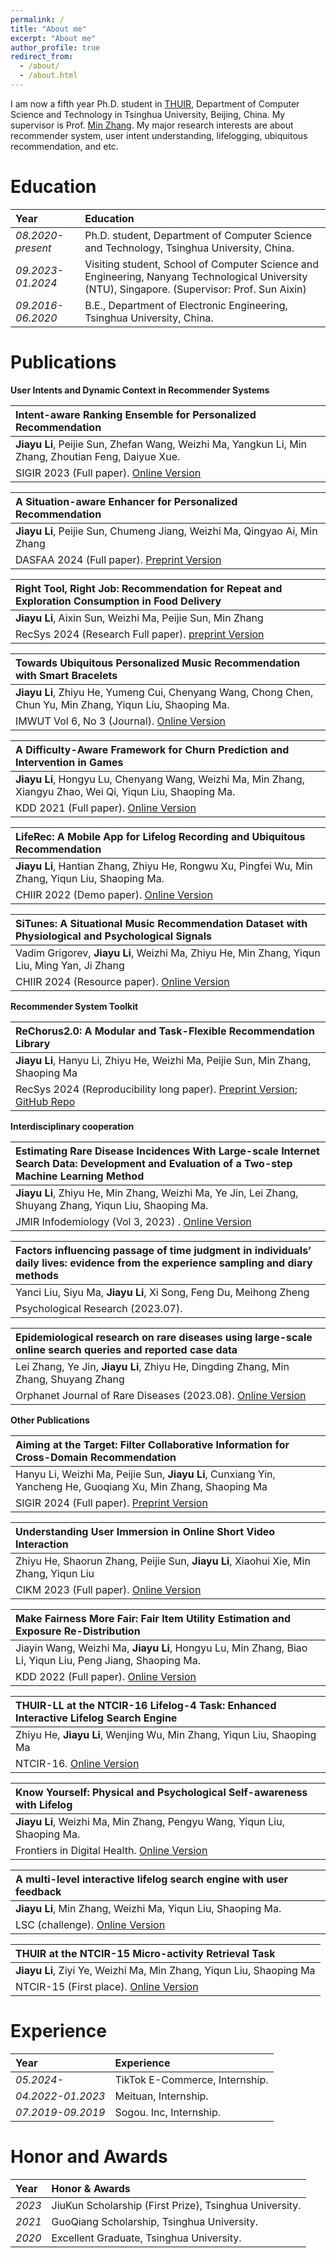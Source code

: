```yaml
---
permalink: /
title: "About me"
excerpt: "About me"
author_profile: true
redirect_from: 
  - /about/
  - /about.html
---
```


I am now a fifth year Ph.D. student in [THUIR](https://thuir.github.io/lab-website-template/), Department of Computer Science and Technology in Tsinghua University, Beijing, China. My supervisor is Prof. [Min Zhang](http://www.thuir.cn/group/~mzhang). My major research interests are about recommender system, user intent understanding, lifelogging, ubiquitous recommendation, and etc.

Education
======

| Year | Education |
| :------ | :------ | 
| *08.2020-present* | Ph.D. student, Department of Computer Science and Technology, Tsinghua University, China. |
| *09.2023-01.2024* | Visiting student, School of Computer Science and Engineering, Nanyang Technological University (NTU), Singapore. (Supervisor: Prof. Sun Aixin)|
| *09.2016-06.2020* | B.E., Department of Electronic Engineering, Tsinghua University, China. |


Publications
======

**User Intents and Dynamic Context in Recommender Systems**

| **Intent-aware Ranking Ensemble for Personalized Recommendation**|  
| :------ |  
| **Jiayu Li**, Peijie Sun, Zhefan Wang, Weizhi Ma, Yangkun Li, Min Zhang, Zhoutian Feng, Daiyue Xue. |  
| SIGIR 2023 (Full paper). [Online Version](https://arxiv.org/abs/2304.07450)|  

| **A Situation-aware Enhancer for Personalized Recommendation** |
| :------ |  
| **Jiayu Li**, Peijie Sun, Chumeng Jiang, Weizhi Ma, Qingyao Ai, Min Zhang |
| DASFAA 2024 (Full paper). [Preprint Version](https://arxiv.org/abs/2403.18317)

| **Right Tool, Right Job: Recommendation for Repeat and Exploration Consumption in Food Delivery**|
| :------ |  
| **Jiayu Li**, Aixin Sun, Weizhi Ma, Peijie Sun, Min Zhang |
| RecSys 2024 (Research Full paper). [preprint Version](https://arxiv.org/html/2402.14440v1) |

| **Towards Ubiquitous Personalized Music Recommendation with Smart Bracelets**|  
| :------ |  
| **Jiayu Li**, Zhiyu He, Yumeng Cui, Chenyang Wang, Chong Chen, Chun Yu, Min Zhang, Yiqun Liu, Shaoping Ma. |  
| IMWUT Vol 6, No 3 (Journal). [Online Version](https://JiayuLi-997.github.io/files/IMWUT2022-LiJY-Ubiquitous_Rec.pdf)|  

| **A Difficulty-Aware Framework for Churn Prediction and Intervention in Games**|  
| :------ |  
| **Jiayu Li**, Hongyu Lu, Chenyang Wang, Weizhi Ma, Min Zhang, Xiangyu Zhao, Wei Qi, Yiqun Liu, Shaoping Ma. |  
| KDD 2021 (Full paper). [Online Version](https://JiayuLi-997.github.io/files/.pdf)|  

| **LifeRec: A Mobile App for Lifelog Recording and Ubiquitous Recommendation**|  
| :------ |  
| **Jiayu Li**, Hantian Zhang, Zhiyu He, Rongwu Xu, Pingfei Wu, Min Zhang, Yiqun Liu, Shaoping Ma. |  
| CHIIR 2022 (Demo paper). [Online Version](https://JiayuLi-997.github.io/files/CHIIR2022-LiJY-LifeRec_Demo.pdf)|  

|**SiTunes: A Situational Music Recommendation Dataset with Physiological and Psychological Signals**|
| :------ |  
|Vadim Grigorev, **Jiayu Li**, Weizhi Ma, Zhiyu He, Min Zhang, Yiqun Liu, Ming Yan, Ji Zhang|
|CHIIR 2024 (Resource paper). [Online Version](https://dl.acm.org/doi/abs/10.1145/3627508.3638343)|

**Recommender System Toolkit**

|**ReChorus2.0: A Modular and Task-Flexible Recommendation Library**|
| :------ |  
|**Jiayu Li**, Hanyu Li, Zhiyu He, Weizhi Ma, Peijie Sun, Min Zhang, Shaoping Ma |
| RecSys 2024 (Reproducibility long paper). [Preprint Version](https://arxiv.org/abs/2405.18058); [GitHub Repo](https://github.com/THUwangcy/ReChorus/tree/master)|

**Interdisciplinary cooperation**

|**Estimating Rare Disease Incidences With Large-scale Internet Search Data: Development and Evaluation of a Two-step Machine Learning Method**|
| :------ |  
|**Jiayu Li**, Zhiyu He, Min Zhang, Weizhi Ma, Ye Jin, Lei Zhang, Shuyang Zhang, Yiqun Liu, Shaoping Ma. |
|JMIR Infodemiology (Vol 3, 2023) . [Online Version](https://infodemiology.jmir.org/2023/1/e42721/)|

|**Factors influencing passage of time judgment in individuals’ daily lives: evidence from the experience sampling and diary methods**|
| :------ |  
|Yanci Liu, Siyu Ma, **Jiayu Li**, Xi Song, Feng Du, Meihong Zheng|
|Psychological Research (2023.07).|

|**Epidemiological research on rare diseases using large-scale online search queries and reported case data**|
| :------ |  
|Lei Zhang, Ye Jin, **Jiayu Li**, Zhiyu He, Dingding Zhang, Min Zhang, Shuyang Zhang|
|Orphanet Journal of Rare Diseases (2023.08). [Online Version](https://link.springer.com/article/10.1186/s13023-023-02839-7)|

**Other Publications**

|**Aiming at the Target: Filter Collaborative Information for Cross-Domain Recommendation**|
| :------ | 
|Hanyu Li, Weizhi Ma, Peijie Sun, **Jiayu Li**, Cunxiang Yin, Yancheng He, Guoqiang Xu, Min Zhang, Shaoping Ma|
|SIGIR 2024 (Full paper). [Preprint Version](http://arxiv.org/abs/2403.20296)|

|**Understanding User Immersion in Online Short Video Interaction**|
| :------ |  
|Zhiyu He, Shaorun Zhang, Peijie Sun, **Jiayu Li**, Xiaohui Xie, Min Zhang, Yiqun Liu|
|CIKM 2023 (Full paper). [Online Version](https://dl.acm.org/doi/pdf/10.1145/3583780.3615099)|

| **Make Fairness More Fair: Fair Item Utility Estimation and Exposure Re-Distribution**|  
| :------ |  
| Jiayin Wang, Weizhi Ma, **Jiayu Li**, Hongyu Lu, Min Zhang, Biao Li, Yiqun Liu, Peng Jiang, Shaoping Ma. |  
| KDD 2022 (Full paper). [Online Version](https://JiayuLi-997.github.io/files/KDD2022-WangJY-fairness.pdf)|  

| **THUIR-LL at the NTCIR-16 Lifelog-4 Task: Enhanced Interactive Lifelog Search Engine**|  
| :------ |  
| Zhiyu He, **Jiayu Li**, Wenjing Wu, Min Zhang, Yiqun Liu, Shaoping Ma |  
| NTCIR-16. [Online Version](https://JiayuLi-997.github.io/files/.pdf)|  

| **Know Yourself: Physical and Psychological Self-awareness with Lifelog**|  
| :------ |  
| **Jiayu Li**, Weizhi Ma, Min Zhang, Pengyu Wang, Yiqun Liu, Shaoping Ma. |  
| Frontiers in Digital Health. [Online Version](https://JiayuLi-997.github.io/files/Frontiers2021-LiJY-Lifelog.pdf)|  

| **A multi-level interactive lifelog search engine with user feedback**|  
| :------ |  
| **Jiayu Li**, Min Zhang, Weizhi Ma, Yiqun Liu, Shaoping Ma. |  
| LSC (challenge). [Online Version](https://JiayuLi-997.github.io/files/LSC2020-LiJY-LifelogSearch.pdf)|  

| **THUIR at the NTCIR-15 Micro-activity Retrieval Task**|  
| :------ |  
| **Jiayu Li**, Ziyi Ye, Weizhi Ma, Min Zhang, Yiqun Liu, Shaoping Ma |  
| NTCIR-15 (First place). [Online Version](https://JiayuLi-997.github.io/files/NTCIR2020-LiJY-MART.pdf)|  


Experience
======

| Year | Experience |
| :------ | :------ |
| *05.2024-* | TikTok E-Commerce, Internship. |
| *04.2022-01.2023* | Meituan, Internship. |
| *07.2019-09.2019* | Sogou. Inc, Internship. |



Honor and Awards
======

| Year | Honor & Awards |
| :------ | :------ | 
| *2023* | JiuKun Scholarship (First Prize), Tsinghua University.|
| *2021* | GuoQiang Scholarship, Tsinghua University.|
| *2020* | Excellent Graduate, Tsinghua University.|

<!-- | Year | Honor & Awards |
| :------ | :------ | 
| *2021* | Overall Excellence Scholarship (First Prize), Tsinghua University. (**Top 3%**)|
| *2021* | Social Work Excellence Scholarship, Tsinghua University.|
| *2020* | VMware Scholarship, DCST, Tsinghua University. (**Top 5%**)|
| *2019* | Overall Excellence Scholarship (Second Prize), Tsinghua University. (**Top 10%**)| 
| *2015, 2016, 2017* | National Scholarship ([2015 No.01214](http://www.moe.gov.cn/srcsite/A05/s7505/201601/t20160120_228481.html), [2016 No.01225](http://www.moe.gov.cn/srcsite/A05/s7505/201612/t20161230_293528.html), [2017 No.01225](http://www.moe.gov.cn/srcsite/A05/s7505/201711/t20171108_318697.html)). (**Top 2%**)| 
| *2015, 2016, 2017* | Yiyang Scholarship, BUPT. (**10 places per year in the whole BUPT wide**)|
| *2017* | CCF Outstanding Undergraduate Award (OUA). (**About 100 places per year in the Nation wide**) [link](https://www.ccf.org.cn/Awards/Awards/2017-07-31/602612.shtml).
| *2017* | Meritorious Winner (First Author), MCM/ICM 2017.|
| *2016* | Honorable Mention (First Author), MCM/ICM 2016.|
| *2016* | CCCC Group Programming Ladder Tournament, National Third Prize.|
| *2015* | Merit Student, Beijing.| -->

<!-- More
====== -->
<!-- My hobbies mainly focus on sports, including running, ultimate frisbee, and . -->
<!-- My hobbies mainly focus on popular music, comic and animation.  
No music, no life! 🤠🎵🎶  
Everybody loves Misaka Mikoto! ⚡️ -->


<!-- <script type='text/javascript' id='clustrmaps' src='//cdn.clustrmaps.com/map_v2.js?cl=ffffff&w=a&t=tt&d=bju4B0QMEhcfQpVMAV_s8aJSfw7oX9YpdHi3zjXMeOs&cmn=f00b34'></script>
 -->